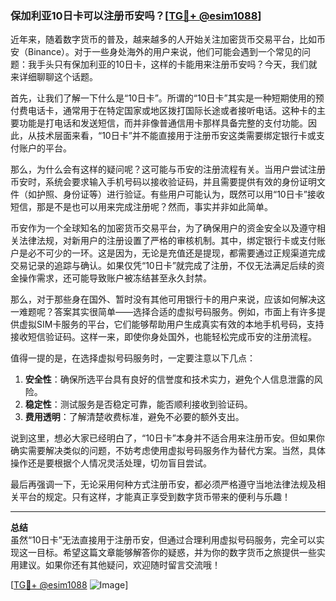 ### 保加利亚10日卡可以注册币安吗？[[TG💪+ @esim1088](https://t.me/s/esim1088)]

近年来，随着数字货币的普及，越来越多的人开始关注加密货币交易平台，比如币安（Binance）。对于一些身处海外的用户来说，他们可能会遇到一个常见的问题：我手头只有保加利亚的10日卡，这样的卡能用来注册币安吗？今天，我们就来详细聊聊这个话题。

首先，让我们了解一下什么是“10日卡”。所谓的“10日卡”其实是一种短期使用的预付费电话卡，通常用于在特定国家或地区拨打国际长途或者接听电话。这种卡的主要功能是打电话和发送短信，而并非像普通信用卡那样具备完整的支付功能。因此，从技术层面来看，“10日卡”并不能直接用于注册币安这类需要绑定银行卡或支付账户的平台。

那么，为什么会有这样的疑问呢？这可能与币安的注册流程有关。当用户尝试注册币安时，系统会要求输入手机号码以接收验证码，并且需要提供有效的身份证明文件（如护照、身份证等）进行验证。有些用户可能认为，既然可以用“10日卡”接收短信，那是不是也可以用来完成注册呢？然而，事实并非如此简单。

币安作为一个全球知名的加密货币交易平台，为了确保用户的资金安全以及遵守相关法律法规，对新用户的注册设置了严格的审核机制。其中，绑定银行卡或支付账户是必不可少的一环。这是因为，无论是充值还是提现，都需要通过正规渠道完成交易记录的追踪与确认。如果仅凭“10日卡”就完成了注册，不仅无法满足后续的资金操作需求，还可能导致账户被冻结甚至永久封禁。

那么，对于那些身在国外、暂时没有其他可用银行卡的用户来说，应该如何解决这一难题呢？答案其实很简单——选择合适的虚拟号码服务。例如，市面上有许多提供虚拟SIM卡服务的平台，它们能够帮助用户生成真实有效的本地手机号码，支持接收短信验证码。这样一来，即使你身处国外，也能轻松完成币安的注册流程。

值得一提的是，在选择虚拟号码服务时，一定要注意以下几点：

1. **安全性**：确保所选平台具有良好的信誉度和技术实力，避免个人信息泄露的风险。
2. **稳定性**：测试服务是否稳定可靠，能否顺利接收到验证码。
3. **费用透明**：了解清楚收费标准，避免不必要的额外支出。

说到这里，想必大家已经明白了，“10日卡”本身并不适合用来注册币安。但如果你确实需要解决类似的问题，不妨考虑使用虚拟号码服务作为替代方案。当然，具体操作还是要根据个人情况灵活处理，切勿盲目尝试。

最后再强调一下，无论采用何种方式注册币安，都必须严格遵守当地法律法规及相关平台的规定。只有这样，才能真正享受到数字货币带来的便利与乐趣！

---

**总结**  
虽然“10日卡”无法直接用于注册币安，但通过合理利用虚拟号码服务，完全可以实现这一目标。希望这篇文章能够解答你的疑惑，并为你的数字货币之旅提供一些实用建议。如果你还有其他疑问，欢迎随时留言交流哦！

[[TG💪+ @esim1088](https://t.me/s/esim1088) ![Image](https://i.postimg.cc/4NQfJmqS/Snipaste-2025-05-13-00-14-12.png)]